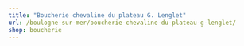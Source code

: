 ```yaml
---
title: "Boucherie chevaline du plateau G. Lenglet"
url: /boulogne-sur-mer/boucherie-chevaline-du-plateau-g-lenglet/
shop: boucherie
---
```

